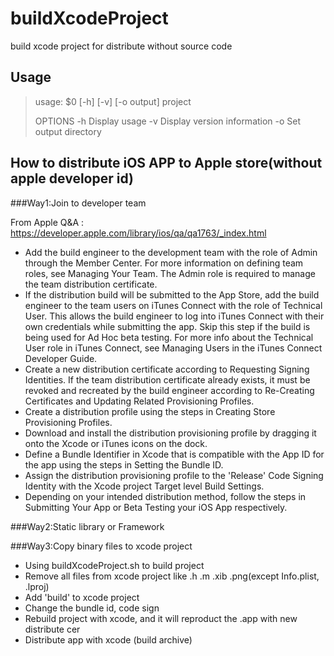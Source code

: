 buildXcodeProject
=================

build xcode project for distribute without source code

Usage
-----------------
>usage: $0 [-h] [-v] [-o output] project
>
>OPTIONS
>   -h       Display usage
>   -v       Display version information
>   -o       Set output directory


How to distribute iOS APP to Apple store(without apple developer id)
-----------------
###Way1:Join to developer team

From Apple Q&A : https://developer.apple.com/library/ios/qa/qa1763/_index.html

*  Add the build engineer to the development team with the role of Admin through the Member Center. For more information on defining team roles, see Managing Your Team. The Admin role is required to manage the team distribution certificate.
*  If the distribution build will be submitted to the App Store, add the build engineer to the team users on iTunes Connect with the role of Technical User. This allows the build engineer to log into iTunes Connect with their own credentials while submitting the app. Skip this step if the build is being used for Ad Hoc beta testing. For more info about the Technical User role in iTunes Connect, see Managing Users in the iTunes Connect Developer Guide.
*  Create a new distribution certificate according to Requesting Signing Identities. If the team distribution certificate already exists, it must be revoked and recreated by the build engineer according to Re-Creating Certificates and Updating Related Provisioning Profiles.
*  Create a distribution profile using the steps in Creating Store Provisioning Profiles.
*  Download and install the distribution provisioning profile by dragging it onto the Xcode or iTunes icons on the dock.
*  Define a Bundle Identifier in Xcode that is compatible with the App ID for the app using the steps in Setting the Bundle ID.
*  Assign the distribution provisioning profile to the 'Release' Code Signing Identity with the Xcode project Target level Build Settings.
*  Depending on your intended distribution method, follow the steps in Submitting Your App or Beta Testing your iOS App respectively.

###Way2:Static library or Framework

###Way3:Copy binary files to xcode project
*   Using buildXcodeProject.sh to build project
*   Remove all files from xcode project like .h .m .xib .png(except Info.plist, .lproj)
*   Add 'build' to xcode project
*   Change the bundle id, code sign
*   Rebuild project with xcode, and it will reproduct the .app with new distribute cer
*   Distribute app with xcode (build archive)

